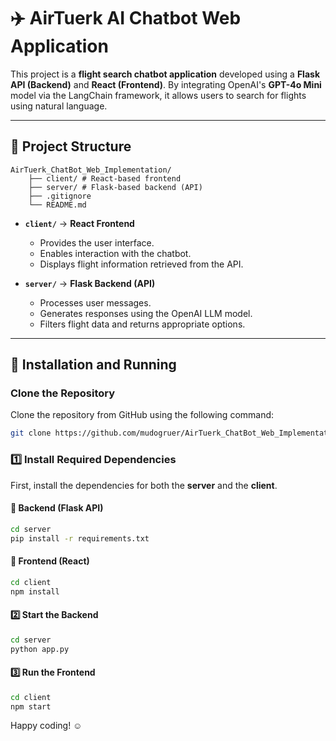 # ✈️ AirTuerk AI Chatbot Web Application

This project is a **flight search chatbot application** developed using a **Flask API (Backend)** and **React (Frontend)**. By integrating OpenAI's **GPT-4o Mini** model via the LangChain framework, it allows users to search for flights using natural language.

---

## 📂 **Project Structure**
    AirTuerk_ChatBot_Web_Implementation/ 
        ├── client/ # React-based frontend 
        ├── server/ # Flask-based backend (API) 
        ├── .gitignore 
        └── README.md


- **`client/`** → **React Frontend**  
  - Provides the user interface.
  - Enables interaction with the chatbot.
  - Displays flight information retrieved from the API.

- **`server/`** → **Flask Backend (API)**  
  - Processes user messages.
  - Generates responses using the OpenAI LLM model.
  - Filters flight data and returns appropriate options.

---

## 🚀 **Installation and Running**

### **Clone the Repository**

Clone the repository from GitHub using the following command:

```bash
git clone https://github.com/mudogruer/AirTuerk_ChatBot_Web_Implementation.git
```

### **1️⃣ Install Required Dependencies**
First, install the dependencies for both the **server** and the **client**.

#### **🔹 Backend (Flask API)**
```bash
cd server
pip install -r requirements.txt
```
#### **🔹 Frontend (React)**
```bash
cd client
npm install
```
#### **2️⃣ Start the Backend**
```bash
cd server
python app.py
```
#### **3️⃣ Run the Frontend**
```bash
cd client
npm start
```


Happy coding! ☺️
